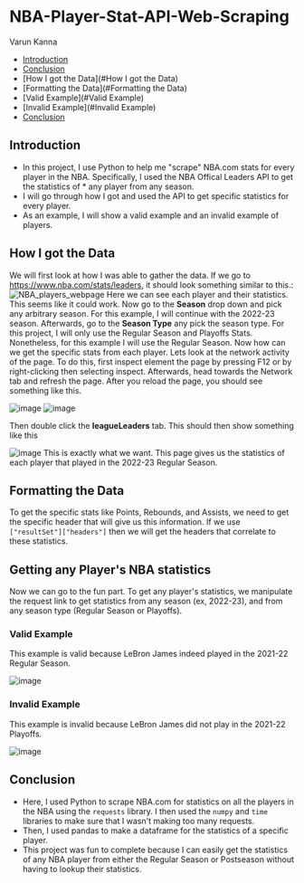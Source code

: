 # NBA-Player-Stat-API-Web-Scraping
Varun Kanna

* [Introduction](#Introduction)
* [Conclusion](#Conclusion)
* [How I got the Data](#How I got the Data)
* [Formatting the Data](#Formatting the Data)
* [Valid Example](#Valid Example)
* [Invalid Example](#Invalid Example)
* [Conclusion](#Conclusion)


## Introduction
* In this project, I use Python to help me "scrape" NBA.com stats for every player in the NBA. Specifically, I used the NBA Offical Leaders API to get the statistics of * any player from any season. 
* I will go through how I got and used the API to get specific statistics for every player.
* As an example, I will show a valid example and an invalid example of players. 

## How I got the Data
We will first look at how I was able to gather the data. If we go to https://www.nba.com/stats/leaders, it should look something similar to this.:
![NBA_players_webpage](https://user-images.githubusercontent.com/73306137/236642078-4f6a69d9-be15-4305-870d-9e1a7c87e3e0.png)
Here we can see each player and their statistics. This seems like it could work. Now go to the **Season** drop down and pick any arbitrary season. For this example, I will continue with the 2022-23 season. Afterwards, go to the **Season Type** any pick the season type. For this project, I will only use the Regular Season and Playoffs Stats. Nonetheless, for this example I will use the Regular Season. Now how can we get the specific stats from each player. Lets look at the network activity of the page. To do this, first inspect element the page by pressing F12 or by right-clicking then selecting inspect. Afterwards, head towards the Network tab and refresh the page. After you reload the page, you should see something like this. 

![image](https://user-images.githubusercontent.com/73306137/236642398-4a6c31d4-a5f2-4c2e-885e-c226d1adc764.png)
![image](https://user-images.githubusercontent.com/73306137/236642462-a8714894-caa0-447d-882a-c14511db8b8e.png)

Then double click the **leagueLeaders** tab. This should then show something like this

![image](https://user-images.githubusercontent.com/73306137/236642473-c5549df8-1769-459d-a195-95b9ba784698.png)
This is exactly what we want. This page gives us the statistics of each player that played in the 2022-23 Regular Season. 

## Formatting the Data
To get the specific stats like Points, Rebounds, and Assists, we need to get the specific header that will give us this information. If we use `["resultSet"]["headers"]` then we will get the headers that correlate to these statistics.

## Getting any Player's NBA statistics
Now we can go to the fun part. To get any player's statistics, we manipulate the request link to get statistics from any season (ex, 2022-23), and from any season type (Regular Season or Playoffs).

### Valid Example
This example is valid because LeBron James indeed played in the 2021-22 Regular Season.

![image](https://user-images.githubusercontent.com/73306137/236642819-e78cf6f1-cf47-432b-ab04-21e83d4bbf82.png)

### Invalid Example
This example is invalid because LeBron James did not play in the 2021-22 Playoffs.

![image](https://user-images.githubusercontent.com/73306137/236642830-7ec21cfd-18de-4206-be0d-b78ff56f3c15.png)


## Conclusion
* Here, I used Python to scrape NBA.com for statistics on all the players in the NBA using the `requests` library. I then used the `numpy` and `time` libraries to make sure that I wasn't making too many requests. 
* Then, I used pandas to make a dataframe for the statistics of a specific player. 
* This project was fun to complete because I can easily get the statistics of any NBA player from either the Regular Season or Postseason without having to lookup their statistics.

